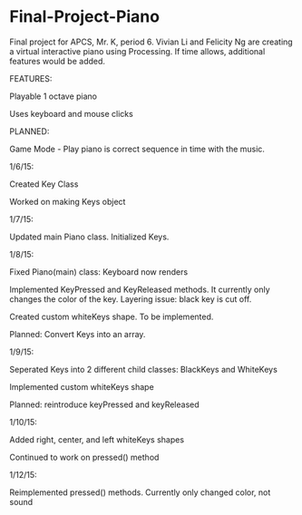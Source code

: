 Final-Project-Piano
===================
Final project for APCS, Mr. K, period 6. Vivian Li and Felicity Ng are creating a virtual interactive piano using Processing. If time allows, additional features would be added.

FEATURES: 

Playable 1 octave piano

Uses keyboard and mouse clicks

PLANNED:

Game Mode - Play piano is correct sequence in time with the music.


1/6/15:

Created Key Class

Worked on making Keys object
        
1/7/15: 

Updated main Piano class. Initialized Keys.

1/8/15: 

Fixed Piano(main) class: Keyboard now renders

Implemented KeyPressed and KeyReleased methods. It currently only changes the color of the key. Layering issue: black key is cut off.

Created custom whiteKeys shape. To be implemented.
	
Planned: Convert Keys into an array.

1/9/15:

Seperated Keys into 2 different child classes: BlackKeys and WhiteKeys

Implemented custom whiteKeys shape

Planned: reintroduce keyPressed and keyReleased

1/10/15:

Added right, center, and left whiteKeys shapes

Continued to work on pressed() method

1/12/15:

Reimplemented pressed() methods. Currently only changed color, not sound

